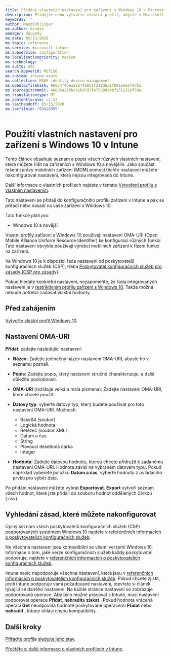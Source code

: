 ```yaml
---
title: Přidání vlastních nastavení pro zařízení s Windows 10 v Microsoft Intune – Azure | Microsoft Docs
description: Přidejte nebo vytvořte vlastní profil, abyste v Microsoft Intune mohli u zařízení s Windows 10 používat nastavení OMA-URI. K přidání vlastního nastavení použijte vlastní profil.
keywords: ''
author: MandiOhlinger
ms.author: mandia
manager: dougeby
ms.date: 05/13/2020
ms.topic: reference
ms.service: microsoft-intune
ms.subservice: configuration
ms.localizationpriority: medium
ms.technology: ''
ms.suite: ems
search.appverid: MET150
ms.custom: intune-azure
ms.collection: M365-identity-device-management
ms.openlocfilehash: 96074f4bea22b7468b1f210d631f0912eeafe7b5
ms.sourcegitcommit: 48005a260bcb2b97d7fe75809c4bf1552318f50a
ms.translationtype: MT
ms.contentlocale: cs-CZ
ms.lasthandoff: 05/15/2020
ms.locfileid: "83428995"
---
```

# <a name="use-custom-settings-for-windows-10-devices-in-intune"></a>Použití vlastních nastavení pro zařízení s Windows 10 v Intune

Tento článek obsahuje seznam a popis všech různých vlastních nastavení, která můžete řídit na zařízeních s Windows 10 a novějším. Jako součást řešení správy mobilních zařízení (MDM) pomocí těchto nastavení můžete nakonfigurovat nastavení, která nejsou integrovaná do Intune.

Další informace o vlastních profilech najdete v tématu [Vytvoření profilu s vlastním nastavením](custom-settings-configure.md).

Tato nastavení se přidají do konfiguračního profilu zařízení v Intune a pak se přiřadí nebo nasadí na vaše zařízení s Windows 10.

Tato funkce platí pro:

- Windows 10 a novější

Vlastní profily zařízení s Windows 10 používají nastavení OMA-URI (Open Mobile Alliance Uniform Resource Identifier) ke konfiguraci různých funkcí. Tato nastavení obvykle používají výrobci mobilních zařízení k řízení funkcí na zařízení.

Ve Windows 10 je k dispozici řada nastavení od poskytovatelů konfiguračních služeb (CSP), třeba [Poskytovatel konfiguračních služeb pro zásady (CSP pro zásady)](https://technet.microsoft.com/itpro/windows/manage/how-it-pros-can-use-configuration-service-providers).

Pokud hledáte konkrétní nastavení, nezapomeňte, že řada integrovaných nastavení je v [restriktivním profilu zařízení s Windows 10](device-restrictions-windows-10.md). Takže možná nebude potřeba zadávat vlastní hodnoty.

## <a name="before-you-begin"></a>Před zahájením

[Vytvořte vlastní profil Windows 10](custom-settings-configure.md#create-the-profile).

## <a name="oma-uri-settings"></a>Nastavení OMA-URI

**Přidat**: zadejte následující nastavení:

- **Název:** Zadejte jedinečný název nastavení OMA-URI, abyste ho v seznamu poznali.
- **Popis:** Zadejte popis, který nastavení stručně charakterizuje, a další důležité podrobnosti.
- **OMA-URI** (rozlišuje velká a malá písmena): Zadejte nastavení OMA-URI, které chcete použít.
- **Datový typ**: vyberte datový typ, který budete používat pro toto nastavení OMA-URI. Možnosti:

  - Base64 (soubor)
  - Logická hodnota
  - Řetězec (soubor XML)
  - Datum a čas
  - String
  - Plovoucí desetinná čárka
  - Integer

- **Hodnota:** Zadejte datovou hodnotu, kterou chcete přidružit k zadanému nastavení OMA-URI. Hodnota závisí na vybraném datovém typu. Pokud například vyberete položku **Datum a čas**, vyberte hodnotu z ovládacího prvku pro výběr data.

Po přidání nastavení můžete vybrat **Exportovat**. **Export** vytvoří seznam všech hodnot, které jste přidali do souboru hodnot oddělených čárkou (.csv).

## <a name="find-the-policies-you-can-configure"></a>Vyhledání zásad, které můžete nakonfigurovat

Úplný seznam všech poskytovatelů konfiguračních služeb (CSP) podporovaných systémem Windows 10 najdete v [referenčních informacích o poskytovatelích konfiguračních služeb](https://msdn.microsoft.com/windows/hardware/commercialize/customize/mdm/configuration-service-provider-reference).

Ne všechna nastavení jsou kompatibilní se všemi verzemi Windows 10. Informace o tom, jaké verze konfiguračních služeb každý poskytovatel podporuje, najdete v [referenčních informacích o poskytovatelích konfiguračních služeb](https://msdn.microsoft.com/windows/hardware/commercialize/customize/mdm/configuration-service-provider-reference).

Intune navíc nepodporuje všechna nastavení, která jsou v [referenčních informacích o poskytovatelích konfiguračních služeb](https://msdn.microsoft.com/windows/hardware/commercialize/customize/mdm/configuration-service-provider-reference). Pokud chcete zjistit, jestli Intune podporuje vámi požadované nastavení, otevřete si článek týkající se daného nastavení. Na každé stránce nastavení se zobrazuje podporovaná operace. Aby bylo možné pracovat s Intune, musí nastavení podporovat operace **Přidat**, **nahradit**a **získat** . Pokud hodnota vrácená operací **Get** neodpovídá hodnotě poskytované operacemi **Přidat** nebo **nahradit** , Intune ohlásí chybu kompatibility.

## <a name="next-steps"></a>Další kroky

[Přiřaďte profil](device-profile-assign.md)a [sledujte jeho stav](device-profile-monitor.md).

[Přečtěte si další informace o vlastních profilech v Intune](custom-settings-configure.md).
